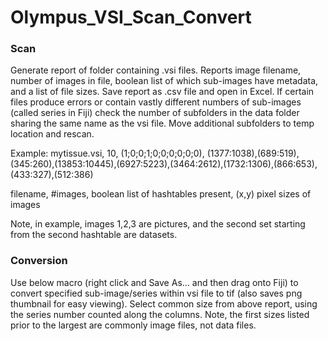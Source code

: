 # Olympus_VSI_Scan_Convert

### Scan

Generate report of folder containing .vsi files.  Reports image filename, number of images in file, boolean list of which sub-images have metadata, and a list of file sizes.  Save report as .csv file and open in Excel.  If certain files produce errors or contain vastly different numbers of sub-images (called series in Fiji) check the number of subfolders in the data folder sharing the same name as the vsi file.  Move additional subfolders to temp location and rescan.

Example:
mytissue.vsi, 10, (1;0;0;1;0;0;0;0;0;0), (1377:1038),(689:519),(345:260),(13853:10445),(6927:5223),(3464:2612),(1732:1306),(866:653),(433:327),(512:386)

filename, #images, boolean list of hashtables present, (x,y) pixel sizes of images

Note, in example, images 1,2,3 are pictures, and the second set starting from the second hashtable are datasets.

### Conversion

Use below macro (right click and Save As... and then drag onto Fiji) to convert specified sub-image/series within vsi file to tif (also saves png thumbnail for easy viewing).  Select common size from above report, using the series number counted along the columns.  Note, the first sizes listed prior to the largest are commonly image files, not data files.
